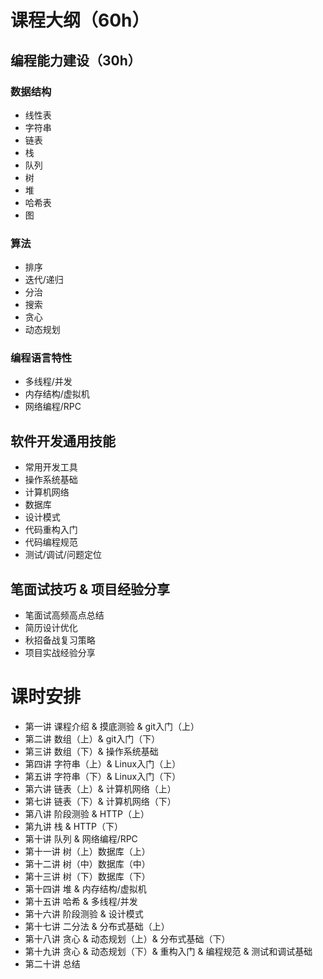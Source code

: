# 课程大纲（60h）

## 编程能力建设（30h）

### 数据结构

* 线性表
* 字符串
* 链表
* 栈
* 队列
* 树
* 堆
* 哈希表
* 图

### 算法

* 排序
* 迭代/递归
* 分治
* 搜索
* 贪心
* 动态规划

### 编程语言特性

* 多线程/并发
* 内存结构/虚拟机
* 网络编程/RPC

## 软件开发通用技能

* 常用开发工具
* 操作系统基础
* 计算机网络
* 数据库
* 设计模式
* 代码重构入门
* 代码编程规范
* 测试/调试/问题定位

## 笔面试技巧 & 项目经验分享

* 笔面试高频高点总结
* 简历设计优化
* 秋招备战复习策略
* 项目实战经验分享

# 课时安排

* 第一讲 课程介绍 & 摸底测验 & git入门（上）
* 第二讲 数组（上）& git入门（下）
* 第三讲 数组（下）& 操作系统基础
* 第四讲 字符串（上）& Linux入门（上）
* 第五讲 字符串（下）& Linux入门（下）
* 第六讲 链表（上）& 计算机网络（上）
* 第七讲 链表（下）& 计算机网络（下）
* 第八讲 阶段测验 & HTTP（上）
* 第九讲 栈 & HTTP（下）
* 第十讲 队列 & 网络编程/RPC
* 第十一讲 树（上）数据库（上）
* 第十二讲 树（中）数据库（中）
* 第十三讲 树（下）数据库（下）
* 第十四讲 堆 & 内存结构/虚拟机
* 第十五讲 哈希 & 多线程/并发
* 第十六讲 阶段测验 & 设计模式
* 第十七讲 二分法 & 分布式基础（上）
* 第十八讲 贪心 & 动态规划（上）& 分布式基础（下）
* 第十九讲 贪心 & 动态规划（下）& 重构入门 & 编程规范 & 测试和调试基础
* 第二十讲 总结
